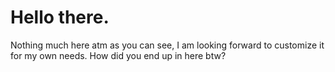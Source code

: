 # Hello there.
Nothing much here atm as you can see, I am looking forward to customize it for my own needs. 
How did you end up in here btw?
